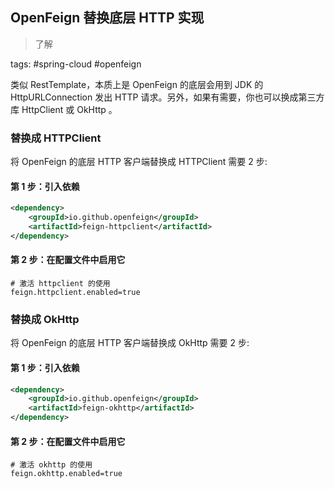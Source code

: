 ## OpenFeign 替换底层 HTTP 实现 

> 了解

tags: #spring-cloud #openfeign 

类似 RestTemplate，本质上是 OpenFeign 的底层会用到 JDK 的 HttpURLConnection 发出 HTTP 请求。另外，如果有需要，你也可以换成第三方库 HttpClient 或 OkHttp 。

### 替换成 HTTPClient

将 OpenFeign 的底层 HTTP 客户端替换成 HTTPClient 需要 2 步:

#### 第 1 步：引入依赖

```xml
<dependency>
	<groupId>io.github.openfeign</groupId>
	<artifactId>feign-httpclient</artifactId>
</dependency>
```

#### 第 2 步：在配置文件中启用它


``` properties
# 激活 httpclient 的使用
feign.httpclient.enabled=true 
```


### 替换成 OkHttp

将 OpenFeign 的底层 HTTP 客户端替换成 OkHttp 需要 2 步:

#### 第 1 步：引入依赖

```xml
<dependency>
	<groupId>io.github.openfeign</groupId>
	<artifactId>feign-okhttp</artifactId>
</dependency>
```

#### 第 2 步：在配置文件中启用它

``` properties:no-line-numbers
# 激活 okhttp 的使用
feign.okhttp.enabled=true
```
